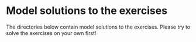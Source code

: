 # Model solutions to the exercises

The directories below contain model solutions to the exercises. Please try to solve the exercises on your own first!
